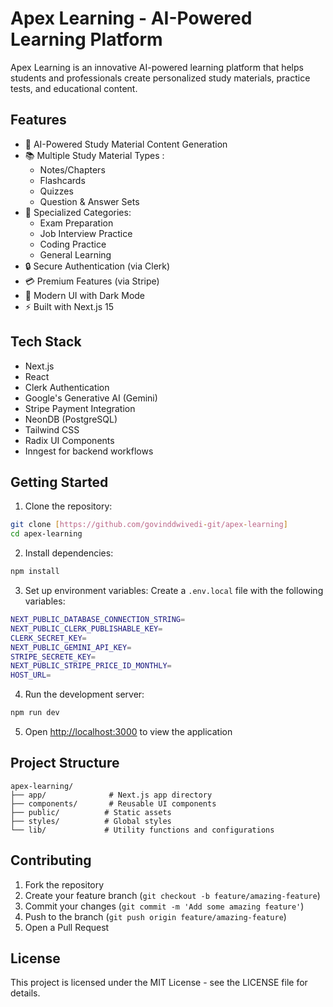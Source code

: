 # Apex Learning - AI-Powered Learning Platform

Apex Learning is an innovative AI-powered learning platform that helps students and professionals create personalized study materials, practice tests, and educational content.

## Features

- 🤖 AI-Powered Study Material Content Generation
- 📚 Multiple Study Material Types :
  - Notes/Chapters
  - Flashcards
  - Quizzes
  - Question & Answer Sets
- 🎯 Specialized Categories:
  - Exam Preparation
  - Job Interview Practice
  - Coding Practice
  - General Learning
- 🔒 Secure Authentication (via Clerk)
- 💳 Premium Features (via Stripe)
- 🎨 Modern UI with Dark Mode
- ⚡ Built with Next.js 15

## Tech Stack

- Next.js
- React
- Clerk Authentication
- Google's Generative AI (Gemini)
- Stripe Payment Integration
- NeonDB (PostgreSQL)
- Tailwind CSS
- Radix UI Components
- Inngest for backend workflows

## Getting Started

1. Clone the repository:
```bash
git clone [https://github.com/govinddwivedi-git/apex-learning]
cd apex-learning
```

2. Install dependencies:
```bash
npm install
```

3. Set up environment variables:
Create a `.env.local` file with the following variables:
```bash
NEXT_PUBLIC_DATABASE_CONNECTION_STRING=
NEXT_PUBLIC_CLERK_PUBLISHABLE_KEY=
CLERK_SECRET_KEY=
NEXT_PUBLIC_GEMINI_API_KEY=
STRIPE_SECRETE_KEY=
NEXT_PUBLIC_STRIPE_PRICE_ID_MONTHLY=
HOST_URL=
```

4. Run the development server:
```bash
npm run dev
```

5. Open [http://localhost:3000](http://localhost:3000) to view the application

## Project Structure

```
apex-learning/
├── app/              # Next.js app directory
├── components/       # Reusable UI components
├── public/          # Static assets
├── styles/          # Global styles
└── lib/             # Utility functions and configurations
```

## Contributing

1. Fork the repository
2. Create your feature branch (`git checkout -b feature/amazing-feature`)
3. Commit your changes (`git commit -m 'Add some amazing feature'`)
4. Push to the branch (`git push origin feature/amazing-feature`)
5. Open a Pull Request

## License

This project is licensed under the MIT License - see the LICENSE file for details.
